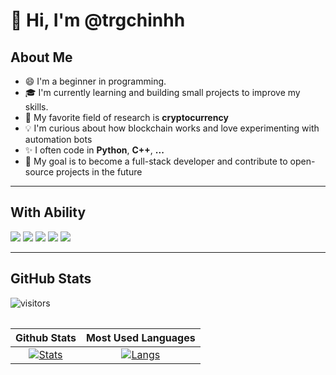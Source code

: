 # 👋 Hi, I'm @trgchinhh
## About Me
- 😄 I'm a beginner in programming.  
- 🎓 I'm currently learning and building small projects to improve my skills.  
- 🔭 My favorite field of research is **cryptocurrency**
- 💡 I'm curious about how blockchain works and love experimenting with automation bots
- ✨ I often code in **Python**, **C++**, **...**  
- 🚀 My goal is to become a full-stack developer and contribute to open-source projects in the future

<!--<p align="left">
  <img src="https://komarev.com/ghpvc/?username=trgchinhh&label=Views&color=blue&style=flat-square" width = 70 alt="trgchinhh" />
</p>-->

--- 

<h2 align = "left">With Ability</h2>
<p align="left">
  <img src="https://img.shields.io/badge/-Python-333?style=for-the-badge&logo=python&logoColor=yellow"/>
  <img src="https://img.shields.io/badge/-C++-333?style=for-the-badge&logo=c%2B%2B&logoColor=blue"/>
  <img src="https://img.shields.io/badge/-HTML-333?style=for-the-badge&logo=html5&logoColor=white"/>
  <img src="https://img.shields.io/badge/-Telegram Bot-333?style=for-the-badge&logo=telegram&logoColor=white"/>
  <!--<img src="https://img.shields.io/badge/-APIs-333?style=for-the-badge&logo=linux"/>-->
  <img src="https://img.shields.io/badge/-CMD-333?style=for-the-badge&logo=windows-terminal&logoColor=white"/>
</p>

---

## GitHub Stats

![visitors](https://count.getloli.com/get/@trgchinhh?theme=booru-lewd) 
<div align="left">

<table>
  
| Github Stats | Most Used Languages |
|:-:|:-:|
| [![Stats](https://github-readme-stats.vercel.app/api?username=trgchinhh&show_icons=true&theme=radical&hide=issues,contribs&cache_seconds=3600)](https://github.com/trgchinhh) | [![Langs](https://github-readme-stats.vercel.app/api/top-langs/?username=trgchinhh&layout=compact&theme=radical)](https://github.com/trgchinhh) |

</table>
</div>

<!--<p align="center">
  <a href="https://github.com/trgchinhh">
    <img src="https://fabianocouto-activity-graph.vercel.app/graph/?username=trgchinhh&theme=react-dark" alt="Biểu đồ hoạt động của trgchinhh">
  </a>
</p> -->
